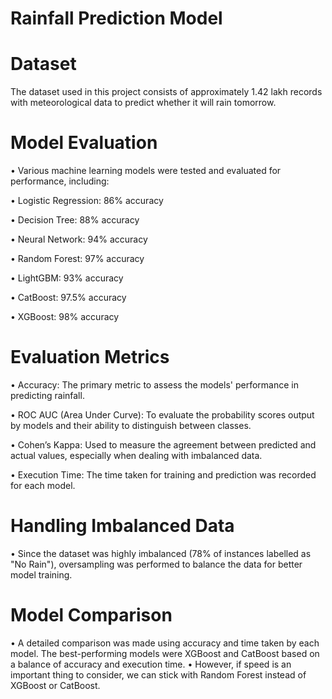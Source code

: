 # Rainfall Prediction Model

# Dataset
The dataset used in this project consists of approximately 1.42 lakh records with meteorological data to predict whether it will rain tomorrow.

# Model Evaluation
• Various machine learning models were tested and evaluated for performance, including:

• Logistic Regression: 86% accuracy

• Decision Tree: 88% accuracy

• Neural Network: 94% accuracy

• Random Forest: 97% accuracy

• LightGBM: 93% accuracy

• CatBoost: 97.5% accuracy

• XGBoost: 98% accuracy

# Evaluation Metrics
• Accuracy: The primary metric to assess the models' performance in predicting rainfall.

• ROC AUC (Area Under Curve): To evaluate the probability scores output by models and their ability to distinguish between classes.

• Cohen’s Kappa: Used to measure the agreement between predicted and actual values, especially when dealing with imbalanced data.

• Execution Time: The time taken for training and prediction was recorded for each model.

# Handling Imbalanced Data
• Since the dataset was highly imbalanced (78% of instances labelled as "No Rain"), oversampling was performed to balance the data for better model training.

# Model Comparison
• A detailed comparison was made using accuracy and time taken by each model. The best-performing models were XGBoost and CatBoost based on a balance of accuracy and execution time.
• However, if speed is an important thing to consider, we can stick with Random Forest instead of XGBoost or CatBoost.
